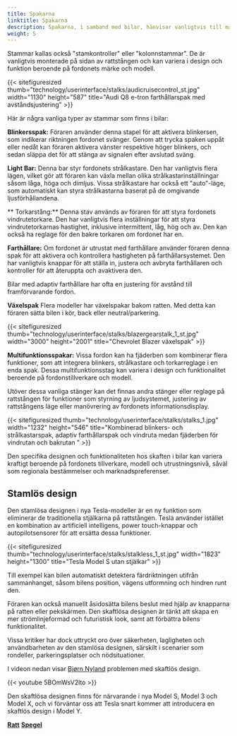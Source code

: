 ```yaml
---
title: Spakarna
linktitle: Spakarna
description: Spakarna, i samband med bilar, hänvisar vanligtvis till manöverknapparna eller spakarna på rattstången, som förare använder för att styra olika fordonsfunktioner utan att ta händerna från ratten.
weight: 5
---
```

<!-- markdownlint-disable MD033 -->
Stammar kallas också "stamkontroller" eller "kolonnstammar". De är vanligtvis monterade på sidan av rattstången och kan variera i design och funktion beroende på fordonets märke och modell.

{{< sitefiguresized thumb="technology/userinterface/stalks/audicruisecontrol_st.jpg" width="1130" height="587" title="Audi Q8 e-tron farthållarspak med avståndsjustering" >}}

Här är några vanliga typer av stammar som finns i bilar:

**Blinkersspak:** Föraren använder denna stapel för att aktivera blinkersen, som indikerar riktningen fordonet svänger. Genom att trycka spaken uppåt eller nedåt kan föraren aktivera vänster respektive höger blinkers, och sedan släppa det för att stänga av signalen efter avslutad sväng.

**Light Bar:** Denna bar styr fordonets strålkastare. Den har vanligtvis flera lägen, vilket gör att föraren kan växla mellan olika strålkastarinställningar såsom låga, höga och dimljus. Vissa strålkastare har också ett "auto"-läge, som automatiskt kan styra strålkastarna baserat på de omgivande ljusförhållandena.

** Torkarstång:** Denna stav används av föraren för att styra fordonets vindrutetorkare. Den har vanligtvis flera inställningar för att styra vindrutetorkarnas hastighet, inklusive intermittent, låg, hög och av. Den kan också ha reglage för den bakre torkaren om fordonet har en.

**Farthållare:** Om fordonet är utrustat med farthållare använder föraren denna spak för att aktivera och kontrollera hastigheten på farthållarsystemet. Den har vanligtvis knappar för att ställa in, justera och avbryta farthållaren och kontroller för att återuppta och avaktivera den.

Bilar med adaptiv farthållare har ofta en justering för avstånd till framförvarande fordon.

**Växelspak** Flera modeller har växelspakar bakom ratten. Med detta kan föraren sätta bilen i kör, back eller neutral/parkering.

{{< sitefiguresized thumb="technology/userinterface/stalks/blazergearstalk_1_st.jpg" width="3000" height="2001" title="Chevrolet Blazer växelspak" >}}

**Multifunktionsspakar:** Vissa fordon kan ha fjäderben som kombinerar flera funktioner, som att integrera blinkers, strålkastare och torkarreglage i en enda spak. Dessa multifunktionsstag kan variera i design och funktionalitet beroende på fordonstillverkare och modell.

Utöver dessa vanliga stänger kan det finnas andra stänger eller reglage på rattstången för funktioner som styrning av ljudsystemet, justering av rattstångens läge eller manövrering av fordonets informationsdisplay.

{{< sitefiguresized thumb="technology/userinterface/stalks/stalks_1.jpg" width="1232" height="546" title="Kombinerad blinkers- och strålkastarspak, adaptiv farthållarspak och vindruta medan fjäderben för vindrutan och bakrutan " >}}

Den specifika designen och funktionaliteten hos skaften i bilar kan variera kraftigt beroende på fordonets tillverkare, modell och utrustningsnivå, såväl som regionala bestämmelser och marknadspreferenser.

## Stamlös design

Den stamlösa designen i nya Tesla-modeller är en ny funktion som eliminerar de traditionella stjälkarna på rattstången. Tesla använder istället en kombination av artificiell intelligens, power touch-knappar och autopilotsensorer för att ersätta dessa funktioner.

{{< sitefiguresized thumb="technology/userinterface/stalks/stalkless_1_st.jpg" width="1823" height="1300" title="Tesla Model S utan stjälkar" >}}

Till exempel kan bilen automatiskt detektera färdriktningen utifrån sammanhanget, såsom bilens position, vägens utformning och hindren runt den.

Föraren kan också manuellt åsidosätta bilens beslut med hjälp av knapparna på ratten eller pekskärmen. Den skaftlösa designen är tänkt att skapa en mer strömlinjeformad och futuristisk look,
samt att förbättra bilens funktionalitet.

Vissa kritiker har dock uttryckt oro över säkerheten, lagligheten och användbarheten av den stamlösa designen, särskilt i scenarier som rondeller, parkeringsplatser och nödsituationer.

I videon nedan visar [Bjørn Nyland](../../../guides/evreviewers/#bjørn-nyland) problemen med skaftlös design.

{{< youtube 5BOmWsV2lto >}}

Den skaftlösa designen finns för närvarande i nya Model S, Model 3 och Model X, och vi förväntar oss att Tesla snart kommer att introducera en skaftlös design i Model Y.

<div class="mt-3 mb-3">
    <a href="../steeringwheel/" class="text-decoration-none text-black"><strong><i class="bi-arrow-left"></i> Ratt</strong></a>
    <a href="../mirrors/" class="text-decoration-none text-black float-end"><strong>Spegel<i class="bi-arrow-right"></i></strong></a>
</div>